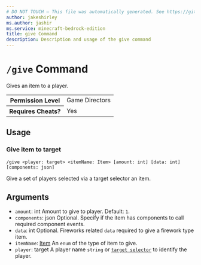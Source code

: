 ```yaml
---
# DO NOT TOUCH — This file was automatically generated. See https://github.com/mojang/minecraftapidocsgenerator to modify descriptions, examples, etc.
author: jakeshirley
ms.author: jashir
ms.service: minecraft-bedrock-edition
title: give Command
description: Description and usage of the give command
---
```

# `/give` Command
Gives an item to a player.

<table>
  <tr>
    <th>Permission Level</th>
    <td>Game Directors</td>
  </tr>
  <tr>
    <th>Requires Cheats?</th>
    <td>Yes</td>
  </tr>
</table>

## Usage
### Give item to target
`/give <player: target> <itemName: Item> [amount: int] [data: int] [components: json]`

Give a set of players selected via a target selector an item.

## Arguments
- `amount`: int
Amount to give to player.
Default: `1`.
- `components`: json
Optional. Specify if the item has components to call required component events.
- `data`: int
Optional. Fireworks related `data` required to give a firework type item.
- `itemName`: [Item](../enums/Item.md)
An `enum` of the type of item to give.
- `player`: target
A player name `string` or [`target selector`](https://learn.microsoft.com/minecraft/creator/documents/commandsintroduction#target-selectors) to identify the player.
